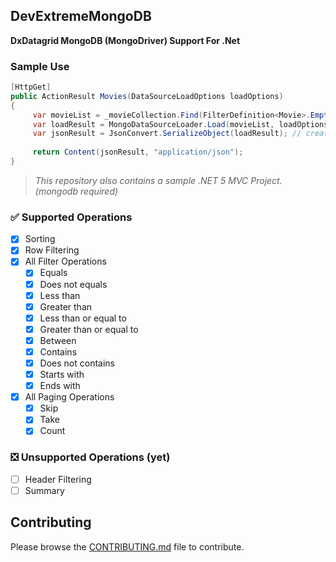 ## DevExtremeMongoDB

**DxDatagrid MongoDB (MongoDriver) Support For .Net**

### Sample Use
```csharp
[HttpGet]  
public ActionResult Movies(DataSourceLoadOptions loadOptions)  
{  
     var movieList = _movieCollection.Find(FilterDefinition<Movie>.Empty); // native mongodb query  
     var loadResult = MongoDataSourceLoader.Load(movieList, loadOptions); // apply grid options   
     var jsonResult = JsonConvert.SerializeObject(loadResult); // create json response  
  
     return Content(jsonResult, "application/json");  
}
```
> *This repository also contains a sample .NET 5 MVC Project. (mongodb required)*

### :white_check_mark: Supported Operations
- [x] Sorting
- [x] Row Filtering
 - [x] All Filter Operations
	 - [x] Equals
	 - [x] Does not equals
	 - [x] Less than
	 - [x] Greater than
	 - [x] Less than or equal to
	 - [x] Greater than or equal to
	 - [x] Between
	 - [x] Contains
	 - [x] Does not contains
	 - [x] Starts with
	 - [x] Ends with
- [x] All Paging Operations
	- [x] Skip
	- [x] Take
	- [x] Count

### :negative_squared_cross_mark: Unsupported Operations (yet)

 - [ ] Header Filtering
 - [ ] Summary

## Contributing

Please browse the [CONTRIBUTING.md](https://github.com/yoldascevik/DevExtremeMongoDB/blob/master/CONTRIBUTING.md) file to contribute.
